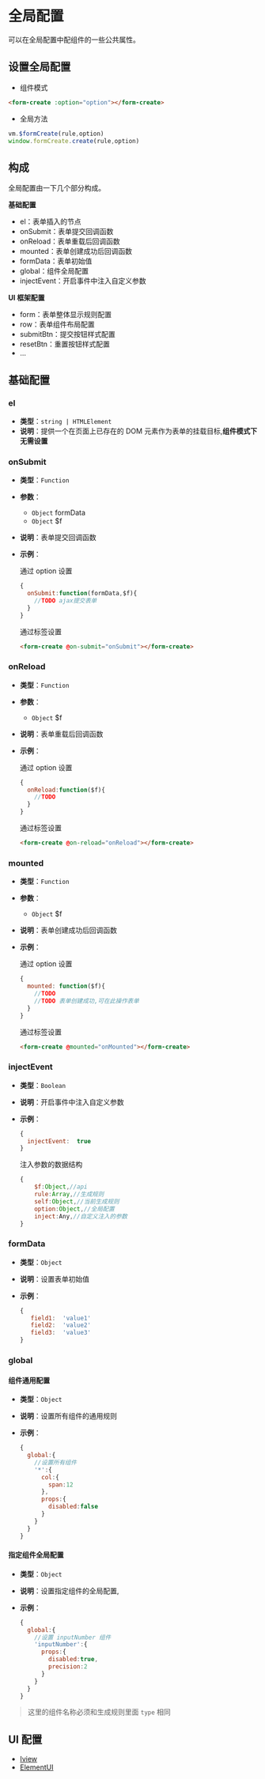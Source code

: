 
# 全局配置

可以在全局配置中配组件的一些公共属性。

## 设置全局配置

- 组件模式

```html
<form-create :option="option"></form-create>
```

- 全局方法

```js
vm.$formCreate(rule,option)
window.formCreate.create(rule,option)
```


## 构成

全局配置由一下几个部分构成。

**基础配置**

- el：表单插入的节点
- onSubmit：表单提交回调函数
- onReload：表单重载后回调函数
- mounted：表单创建成功后回调函数
- formData：表单初始值
- global：组件全局配置
- injectEvent：开启事件中注入自定义参数

**UI 框架配置**

- form：表单整体显示规则配置
- row：表单组件布局配置
- submitBtn：提交按钮样式配置
- resetBtn：重置按钮样式配置
- ...


## 基础配置

### el

- **类型**：`string | HTMLElement`
- **说明**：提供一个在页面上已存在的 DOM 元素作为表单的挂载目标,**组件模式下无需设置**


### onSubmit

- **类型**：`Function`

- **参数**：
  - `Object` formData
  - `Object` $f


- **说明**：表单提交回调函数

- **示例**：

  通过 option 设置
  ```js
  {
    onSubmit:function(formData,$f){
      //TODO ajax提交表单
    }
  }
  ```
  通过标签设置

  ```html
  <form-create @on-submit="onSubmit"></form-create>
  ```




### onReload

- **类型**：`Function`

- **参数**：
  - `Object` $f

- **说明**：表单重载后回调函数

- **示例**：

  通过 option 设置
  ```js
  {
    onReload:function($f){
      //TODO 
    }
  }
  ```

  通过标签设置
  ```html
  <form-create @on-reload="onReload"></form-create>
  ```



### mounted

- **类型**：`Function`

- **参数**：
  - `Object` $f

- **说明**：表单创建成功后回调函数

- **示例**：

  通过 option 设置
  ```js
  {
    mounted: function($f){
      //TODO
      //TODO 表单创建成功,可在此操作表单
    }
  }
  ```

  通过标签设置
  ```html
  <form-create @mounted="onMounted"></form-create>
  ```


### injectEvent <Badge type="warn" text="0.0.5+"/>

- **类型**：`Boolean`

- **说明**：开启事件中注入自定义参数

- **示例**：

  ```js
  {
    injectEvent:  true
  }
  ```

  注入参数的数据结构
  ```js
  {
      $f:Object,//api
      rule:Array,//生成规则
      self:Object,//当前生成规则
      option:Object,//全局配置
      inject:Any,//自定义注入的参数
  }
  ```


### formData <Badge type="warn" text="1.0.4+"/>

- **类型**：`Object`

- **说明**：设置表单初始值

- **示例**：

  ```js
  {
     field1:  'value1'
     field2:  'value2'
     field3:  'value3'
  }
  ```

### global

#### 组件通用配置

- **类型**：`Object`

- **说明**：设置所有组件的通用规则

- **示例**：

  ```js
  {
    global:{
      //设置所有组件
      '*':{
        col:{
          span:12
        },
        props:{
          disabled:false
        }
      }
    }
  }
  ```

#### 指定组件全局配置

- **类型**：`Object`

- **说明**：设置指定组件的全局配置,

- **示例**：

  ```js
  {
    global:{
      //设置 inputNumber 组件
      'inputNumber':{
        props:{
          disabled:true,
          precision:2
        }
      }
    }
  }
  ```
> 这里的组件名称必须和生成规则里面 `type` 相同


## UI 配置

- [Iview](/v2/iview/global.html)
- [ElementUI](/v2/element-ui/global.html)
